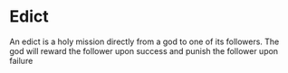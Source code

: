 # Edict

An edict is a holy mission directly from a god to one of its followers. The god will reward the follower upon success and punish the follower upon failure 